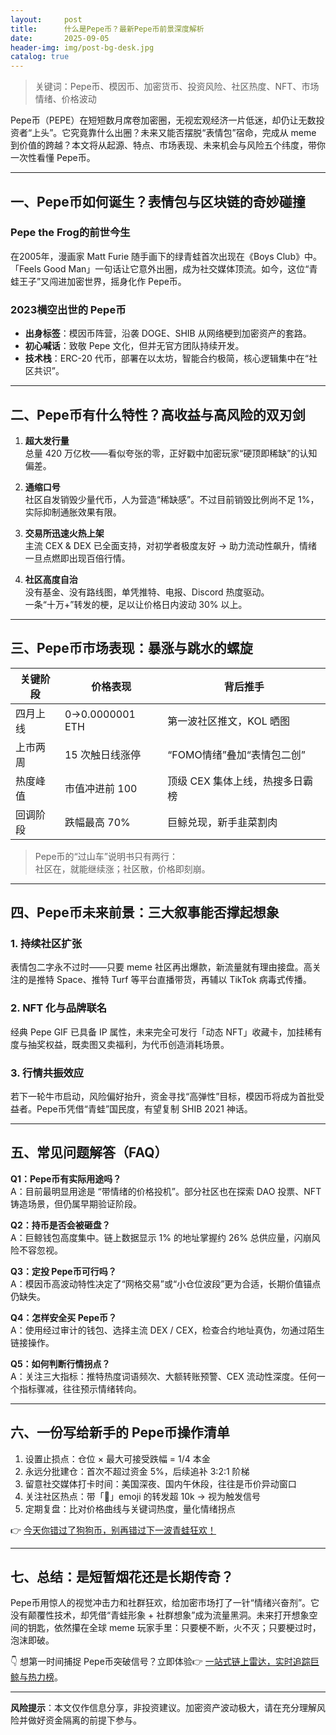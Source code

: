 ```yaml
---
layout:     post
title:      什么是Pepe币？最新Pepe币前景深度解析
date:       2025-09-05
header-img: img/post-bg-desk.jpg
catalog: true
---
```


> 关键词：Pepe币、模因币、加密货币、投资风险、社区热度、NFT、市场情绪、价格波动

Pepe币（PEPE）在短短数月席卷加密圈，无视宏观经济一片低迷，却仍让无数投资者“上头”。它究竟靠什么出圈？未来又能否摆脱“表情包”宿命，完成从 meme 到价值的跨越？本文将从起源、特点、市场表现、未来机会与风险五个纬度，带你一次性看懂 Pepe币。

---

## 一、Pepe币如何诞生？表情包与区块链的奇妙碰撞

### Pepe the Frog的前世今生
在2005年，漫画家 Matt Furie 随手画下的绿青蛙首次出现在《Boys Club》中。「Feels Good Man」一句话让它意外出圈，成为社交媒体顶流。如今，这位“青蛙王子”又闯进加密世界，摇身化作 Pepe币。

### 2023横空出世的 Pepe币
- **出身标签**：模因币阵营，沿袭 DOGE、SHIB 从网络梗到加密资产的套路。  
- **初心喊话**：致敬 Pepe 文化，但并无官方团队持续开发。  
- **技术栈**：ERC-20 代币，部署在以太坊，智能合约极简，核心逻辑集中在“社区共识”。

---

## 二、Pepe币有什么特性？高收益与高风险的双刃剑

1. **超大发行量**  
   总量 420 万亿枚——看似夸张的零，正好戳中加密玩家“硬顶即稀缺”的认知偏差。

2. **通缩口号**  
   社区自发销毁少量代币，人为营造“稀缺感”。不过目前销毁比例尚不足 1%，实际抑制通胀效果有限。

3. **交易所迅速火热上架**  
   主流 CEX & DEX 已全面支持，对初学者极度友好 → 助力流动性飙升，情绪一旦点燃即出现百倍行情。

4. **社区高度自治**  
   没有基金、没有路线图，单凭推特、电报、Discord 热度驱动。  
   一条“十万+”转发的梗，足以让价格日内波动 30% 以上。

---

## 三、Pepe币市场表现：暴涨与跳水的螺旋

| 关键阶段 | 价格表现 | 背后推手 |
|---|---|---|
| 四月上线 | 0→0.0000001 ETH | 第一波社区推文，KOL 晒图 |
| 上市两周 | 15 次触日线涨停 | “FOMO情绪”叠加“表情包二创” |
| 热度峰值 | 市值冲进前 100 | 顶级 CEX 集体上线，热搜多日霸榜 |
| 回调阶段 | 跌幅最高 70% | 巨鲸兑现，新手韭菜割肉 |

> Pepe币的“过山车”说明书只有两行：  
> 社区在，就能继续涨；社区散，价格即刻崩。

---

## 四、Pepe币未来前景：三大叙事能否撑起想象

### 1. 持续社区扩张
表情包二字永不过时——只要 meme 社区再出爆款，新流量就有理由接盘。高关注的是推特 Space、推特 Turf 等平台直播带货，再辅以 TikTok 病毒式传播。

### 2. NFT 化与品牌联名
经典 Pepe GIF 已具备 IP 属性，未来完全可发行「动态 NFT」收藏卡，加挂稀有度与抽奖权益，既卖图又卖福利，为代币创造消耗场景。

### 3. 行情共振效应
若下一轮牛市启动，风险偏好抬升，资金寻找“高弹性”目标，模因币将成为首批受益者。Pepe币凭借“青蛙”国民度，有望复制 SHIB 2021 神话。

---

## 五、常见问题解答（FAQ）

**Q1：Pepe币有实际用途吗？**  
A：目前最明显用途是 “带情绪的价格投机”。部分社区也在探索 DAO 投票、NFT 铸造场景，但仍属早期验证阶段。

**Q2：持币是否会被砸盘？**  
A：巨鲸钱包高度集中。链上数据显示 1% 的地址掌握约 26% 总供应量，闪崩风险不容忽视。

**Q3：定投 Pepe币可行吗？**  
A：模因币高波动特性决定了“网格交易”或“小仓位波段”更为合适，长期价值锚点仍缺失。

**Q4：怎样安全买 Pepe币？**  
A：使用经过审计的钱包、选择主流 DEX / CEX，检查合约地址真伪，勿通过陌生链接操作。

**Q5：如何判断行情拐点？**  
A：关注三大指标：推特热度词语频次、大额转账预警、CEX 流动性深度。任何一个指标骤减，往往预示情绪转向。

---

## 六、一份写给新手的 Pepe币操作清单

1. 设置止损点：仓位 × 最大可接受跌幅 = 1/4 本金  
2. 永远分批建仓：首次不超过资金 5%，后续追补 3:2:1 阶梯  
3. 留意社交媒体打卡时间：美国深夜、国内午休段，往往是币价异动窗口  
4. 关注社区热点：带「🐸」emoji 的转发超 10k → 视为触发信号  
5. 定期复盘：比对价格曲线与关键词热度，量化情绪拐点  

👉 [今天你错过了狗狗币，别再错过下一波青蛙狂欢！](https://okxdog.com/)

---

## 七、总结：是短暂烟花还是长期传奇？

Pepe币用惊人的视觉冲击力和社群狂欢，给加密市场打了一针“情绪兴奋剂”。它没有颠覆性技术，却凭借“青蛙形象 + 社群想象”成为流量黑洞。未来打开想象空间的钥匙，依然攥在全球 meme 玩家手里：只要梗不断，火不灭；只要梗过时，泡沫即破。

👇 想第一时间捕捉 Pepe币突破信号？立即体验👉 [一站式链上雷达，实时追踪巨鲸与热力榜](https://okxdog.com/)。

---

**风险提示**：本文仅作信息分享，非投资建议。加密资产波动极大，请在充分理解风险并做好资金隔离的前提下参与。
